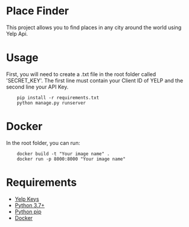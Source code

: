 # Place Finder

This project allows you to find places in any city around the world using Yelp Api.

# Usage

First, you will need to create a .txt file in the root folder called 'SECRET_KEY'.
The first line must contain your Client ID of YELP and the second line your API Key.

```
    pip install -r requirements.txt
    python manage.py runserver
```

# Docker

In the root folder, you can run:

```
    docker build -t "Your image name" .
    docker run -p 8000:8000 "Your image name"
```

# Requirements

* [Yelp Keys](https://www.yelp.com/developers/v3/manage_app)
* [Python 3.7+](https://www.python.org/downloads/)
* [Python pip](https://pip.pypa.io/en/stable/installing/)
* [Docker](https://www.docker.com/products/docker-desktop)